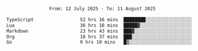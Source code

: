 <div align="center">
<p style="text-align: center;">
<!--START_SECTION:waka-->

```txt
From: 12 July 2025 - To: 11 August 2025

TypeScript                 52 hrs 16 mins  ████████░░░░░░░░░░░░░░░░░   32.48 %
Lua                        36 hrs 10 mins  █████▓░░░░░░░░░░░░░░░░░░░   22.47 %
Markdown                   23 hrs 43 mins  ███▓░░░░░░░░░░░░░░░░░░░░░   14.74 %
Org                        18 hrs 37 mins  ███░░░░░░░░░░░░░░░░░░░░░░   11.57 %
Go                         9 hrs 10 mins   █▒░░░░░░░░░░░░░░░░░░░░░░░   05.70 %
```

<!--END_SECTION:waka-->
</p>
</div>
